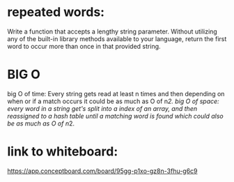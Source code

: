 # repeated words:
Write a function that accepts a lengthy string parameter.
Without utilizing any of the built-in library methods available to your language, return the first word to occur more than once in that provided string.

# BIG O
big O of time: Every string gets read at least n times and then depending on when or if a match occurs it could be as much as O of n*2. 
big O of space: every word in a string get's split into a index of an array, and then reassigned to a hash table until a matching word is found which could also be as much as O of n*2.

# link to whiteboard:
https://app.conceptboard.com/board/95gg-p1xo-gz8n-3fhu-g6c9